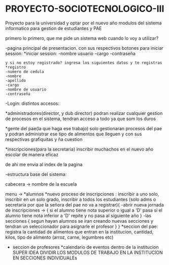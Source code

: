 # PROYECTO-SOCIOTECNOLOGICO-III
Proyecto para la universidad y optar por el nuevo año 
modulos del sistema informatico para gestion de estudiantes y PAE

primero lo primero, que me pide un sistema web cuando lo voy a utilizar? 

-pagina principal de presentacion. con sus respectivos botones para iniciar session:
	*iniciar session: 
	-nombre usuario
	-cargo
	-contraseña

	y si no estoy registrado? ingresa los siguientes datos y te registras
	*registro
	-numero de cedula
	-nombre
	-apellido
	-cargo
	-nombre de usuario
	-contraseña

-Login: distintos accesos:

*administradores(director, y dub director) podran realizar cualquier gestion de procesos en el sistema, tendran acceso a todo ya que som los duros

*gente del pae(la que haga ese trabajo) solo gestionaran procesos del pae y podran administrar ese tipo de alimentos que lleguen  y con sus respectivas grafiquitas y ña cuestion

*inscripciones(para la secretaria) inscribir muchachos en el nuevo año escolar de manera eficaz

de ahi me envia al index de la pagina

-estructura base del sistema:

cabecera -> nombre de la escuela

menu -> 
*alumnos
*nuevo proceso de inscripciones : inscribir a uno solo, inscribir en un solo grado, inscribir a todos los estudiantes (solo adms o secretaria por que la señora del pae no va a registrar){
	-abrir nueva jornada de inscripciones -> {
		 si el alumno tiene nota superior o igual a 'D' pasa
		 si el alumno tiene nota inferior a 'D' repite y no pasa al siguiente año
	}
	-las secciones {
		segun hayan alumnos se iran creando nuevas secciones y tendran un seleccionador para asignarle el profesor 
	}
}
*seccion del pae: registra la cantidad de alimentos que entran en la institucion, cantidad, kilos, tipo de alimento (arroz, carne, legumbres etc)
* seccion de profesores
*calendario de eventos dentro de la institucion
SUPER IDEA 
DIVIDIR LOS MODULOS DE TRABAJO EN LA INSTITUCION EN SECCIONES INDIVIDUALEs

